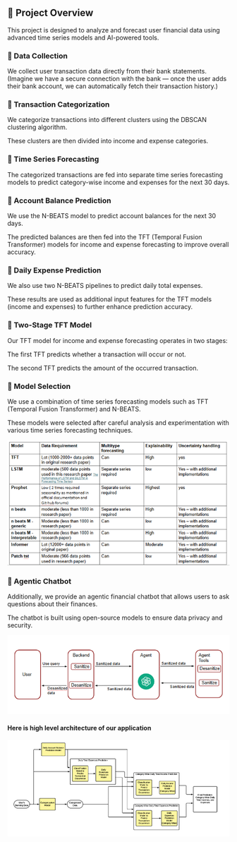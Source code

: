 ## 🧠 Project Overview

This project is designed to analyze and forecast user financial data using advanced time series models and AI-powered tools.

### 🔹 Data Collection

We collect user transaction data directly from their bank statements.
(Imagine we have a secure connection with the bank — once the user adds their bank account, we can automatically fetch their transaction history.)

### 🔹 Transaction Categorization

We categorize transactions into different clusters using the DBSCAN clustering algorithm.

These clusters are then divided into income and expense categories.

### 🔹 Time Series Forecasting

The categorized transactions are fed into separate time series forecasting models to predict category-wise income and expenses for the next 30 days.

### 🔹 Account Balance Prediction

We use the N-BEATS model to predict account balances for the next 30 days.

The predicted balances are then fed into the TFT (Temporal Fusion Transformer) models for income and expense forecasting to improve overall accuracy.

### 🔹 Daily Expense Prediction

We also use two N-BEATS pipelines to predict daily total expenses.

These results are used as additional input features for the TFT models (income and expenses) to further enhance prediction accuracy.

### 🔹 Two-Stage TFT Model

Our TFT model for income and expense forecasting operates in two stages:

The first TFT predicts whether a transaction will occur or not.

The second TFT predicts the amount of the occurred transaction.

### 🔹 Model Selection

We use a combination of time series forecasting models such as TFT (Temporal Fusion Transformer) and N-BEATS.

These models were selected after careful analysis and experimentation with various time series forecasting techniques.

![image_alt](https://github.com/Kalindu-C/bankingApp/blob/main/Model%20Selection.PNG)

### 🤖 Agentic Chatbot

Additionally, we provide an agentic financial chatbot that allows users to ask questions about their finances.

The chatbot is built using open-source models to ensure data privacy and security.

![image_alt](https://github.com/Kalindu-C/bankingApp/blob/main/Agent%20Architecture.PNG)

#### Here is high level architecture of our application

![image_alt](https://github.com/Kalindu-C/bankingApp/blob/main/Architecture.PNG?raw=true)
